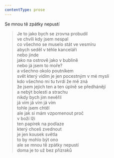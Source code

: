 ```yaml
---
contentType: prose
---
```


Se mnou tě zpátky nepustí

> Je to jako bych se zrovna probudil  
> ve chvíli kdy jsem nespal  
> co všechno se muselo stát ve vesmíru  
> abych seděl v téhle kanceláři  
> nebo jinde  
> jako na ostrově jako v bublině  
> nebo já jsem to moře?  
> a všechno okolo poutníkem  
> svět který vidím je jen pocestným v mé mysli  
> kdo všechno mi tu tvrdí že mě zná  
> že jsem jejich ten a ten úplně se předhánějí  
> a nebýt bolesti a strachu  
> nikdy bych jim nevěřil  
> já vím já vím já vím  
> tohle jsem chtěl  
> ale jak si mám vzpomenout proč  
> v boží lži  
> ten papírek na podlaze  
> který chceš zvednout  
> je jen kousek světla  
> to by mohlo být ono  
> ale se mnou tě zpátky nepustí  
> doma je to už bez přízraků
